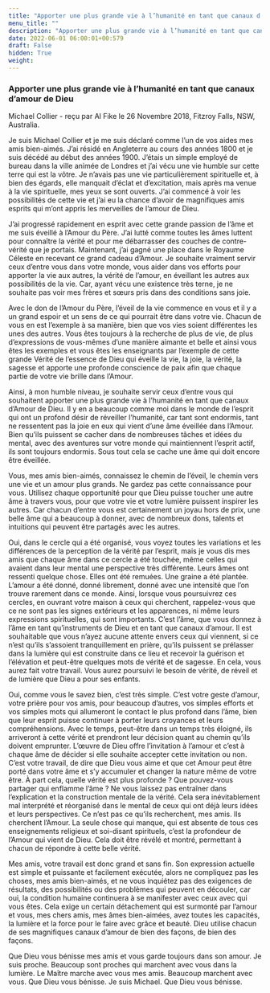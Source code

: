 ```yaml
---
title: "Apporter une plus grande vie à l’humanité en tant que canaux d’amour de Dieu"
menu_title: ""
description: "Apporter une plus grande vie à l’humanité en tant que canaux d’amour de Dieu"
date: 2022-06-01 06:00:01+00:579
draft: False
hidden: True
weight:
---
```

### Apporter une plus grande vie à l’humanité en tant que canaux d’amour de Dieu

Michael Collier - reçu par Al Fike le 26 Novembre 2018, Fitzroy Falls, NSW, Australia.

Je suis Michael Collier et je me suis déclaré comme l’un de vos aides mes amis bien-aimés. J’ai résidé en Angleterre au cours des années 1800 et je suis décédé au début des années 1900. J’étais un simple employé de bureau dans la ville animée de Londres et j’ai vécu une vie humble sur cette terre qui est la vôtre. Je n’avais pas une vie particulièrement spirituelle et, à bien des égards, elle manquait d’éclat et d’excitation, mais après ma venue à la vie spirituelle, mes yeux se sont ouverts. J’ai commencé à voir les possibilités de cette vie et j’ai eu la chance d’avoir de magnifiques amis esprits qui m’ont appris les merveilles de l’amour de Dieu.

J’ai progressé rapidement en esprit avec cette grande passion de l’âme et me suis éveillé à l’Amour du Père. J’ai lutté comme toutes les âmes luttent pour connaître la vérité et pour me débarrasser des couches de contre-vérité que je portais. Maintenant, j’ai gagné une place dans le Royaume Céleste en recevant ce grand cadeau d’Amour. Je souhaite vraiment servir ceux d’entre vous dans votre monde, vous aider dans vos efforts pour apporter la vie aux autres, la vérité de l’amour, en éveillant les autres aux possibilités de la vie. Car, ayant vécu une existence très terne, je ne souhaite pas voir mes frères et sœurs pris dans des conditions sans joie.

Avec le don de l’Amour du Père, l’éveil de la vie commence en vous et il y a un grand espoir et un sens de ce qui pourrait être dans votre vie. Chacun de vous en est l’exemple à sa manière, bien que vos vies soient différentes les unes des autres. Vous êtes toujours à la recherche de plus de vie, de plus d’expressions de vous-mêmes d’une manière aimante et belle et ainsi vous êtes les exemples et vous êtes les enseignants par l’exemple de cette grande Vérité de l’essence de Dieu qui éveille la vie, la joie, la vérité, la sagesse et apporte une profonde conscience de paix afin que chaque partie de votre vie brille dans l’Amour.

Ainsi, à mon humble niveau, je souhaite servir ceux d’entre vous qui souhaitent apporter une plus grande vie à l’humanité en tant que canaux d’Amour de Dieu. Il y en a beaucoup comme moi dans le monde de l’esprit qui ont un profond désir de réveiller l’humanité, car tant sont endormis, tant ne ressentent pas la joie en eux qui vient d’une âme éveillée dans l’Amour. Bien qu’ils puissent se cacher dans de nombreuses tâches et idées du mental, avec des aventures sur votre monde qui maintiennent l’esprit actif, ils sont toujours endormis. Sous tout cela se cache une âme qui doit encore être éveillée.

Vous, mes amis bien-aimés, connaissez le chemin de l’éveil, le chemin vers une vie et un amour plus grands. Ne gardez pas cette connaissance pour vous. Utilisez chaque opportunité pour que Dieu puisse toucher une autre âme à travers vous, pour que votre vie et votre lumière puissent inspirer les autres. Car chacun d’entre vous est certainement un joyau hors de prix, une belle âme qui a beaucoup à donner, avec de nombreux dons, talents et intuitions qui peuvent être partagés avec les autres.

Oui, dans le cercle qui a été organisé, vous voyez toutes les variations et les différences de la perception de la vérité par l’esprit, mais je vous dis mes amis que chaque âme dans ce cercle a été touchée, même celles qui avaient dans leur mental une perspective très différente. Leurs âmes ont ressenti quelque chose. Elles ont été remuées. Une graine a été plantée. L’amour a été donné, donné librement, donné avec une intensité que l’on trouve rarement dans ce monde. Ainsi, lorsque vous poursuivrez ces cercles, en ouvrant votre maison à ceux qui cherchent, rappelez-vous que ce ne sont pas les signes extérieurs et les apparences, ni même leurs expressions spirituelles, qui sont importants. C’est l’âme, que vous donnez à l’âme en tant qu’instruments de Dieu et en tant que canaux d’amour. Il est souhaitable que vous n’ayez aucune attente envers ceux qui viennent, si ce n’est qu’ils s’assoient tranquillement en prière, qu’ils puissent se prélasser dans la lumière qui est construite dans ce lieu et recevoir la guérison et l’élévation et peut-être quelques mots de vérité et de sagesse. En cela, vous aurez fait votre travail. Vous aurez poursuivi le besoin de vérité, de réveil et de lumière que Dieu a pour ses enfants.

Oui, comme vous le savez bien, c’est très simple. C’est votre geste d’amour, votre prière pour vos amis, pour beaucoup d’autres, vos simples efforts et vos simples mots qui allumeront le contact le plus profond dans l’âme, bien que leur esprit puisse continuer à porter leurs croyances et leurs compréhensions. Avec le temps, peut-être dans un temps très éloigné, ils arriveront à cette vérité et prendront leur décision quant au chemin qu’ils doivent emprunter. L’œuvre de Dieu offre l’invitation à l’amour et c’est à chaque âme de décider si elle souhaite accepter cette invitation ou non. C’est votre travail, de dire que Dieu vous aime et que cet Amour peut être porté dans votre âme et s’y accumuler et changer la nature même de votre être. À part cela, quelle vérité est plus profonde ? Que pouvez-vous partager qui enflamme l’âme ? Ne vous laissez pas entraîner dans l’explication et la construction mentale de la vérité. Cela sera inévitablement mal interprété et réorganisé dans le mental de ceux qui ont déjà leurs idées et leurs perspectives. Ce n’est pas ce qu’ils recherchent, mes amis. Ils cherchent l’Amour. La seule chose qui manque, qui est absente de tous ces enseignements religieux et soi-disant spirituels, c’est la profondeur de l’Amour qui vient de Dieu. Cela doit être révélé et montré, permettant à chacun de répondre à cette belle vérité.

Mes amis, votre travail est donc grand et sans fin. Son expression actuelle est simple et puissante et facilement exécutée, alors ne compliquez pas les choses, mes amis bien-aimés, et ne vous inquiétez pas des exigences de résultats, des possibilités ou des problèmes qui peuvent en découler, car oui, la condition humaine continuera à se manifester avec ceux avec qui vous êtes. Cela exige un certain détachement qui est surmonté par l’amour et vous, mes chers amis, mes âmes bien-aimées, avez toutes les capacités, la lumière et la force pour le faire avec grâce et beauté. Dieu utilise chacun de ses magnifiques canaux d’amour de bien des façons, de bien des façons.

Que Dieu vous bénisse mes amis et vous garde toujours dans son amour. Je suis proche. Beaucoup sont proches qui marchent avec vous dans la lumière. Le Maître marche avec vous mes amis. Beaucoup marchent avec vous. Que Dieu vous bénisse. Je suis Michael. Que Dieu vous bénisse.
